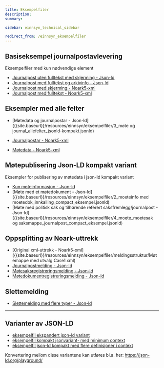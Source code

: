 ```yaml
---
title: Eksempelfiler
description:
summary:

sidebar: einnsyn_technical_sidebar

redirect_from: /einnsyn_eksempelfiler
---
```


## Basiseksempel journalpostavlevering
Eksempelfiler med kun nødvendige element
* [Journalpost uten fulltekst med skjerming - Json-ld]({{site.baseurl}}/resources/einnsyn/eksempelfiler/1_jpost_skjerming_minimum_jsonld-kompakt.jsonld)
* [Journalpost med fulltekst og arkivinfo - Json-ld]({{site.baseurl}}/resources/einnsyn/eksempelfiler/2_jpost_fulltekst_arkivinfo_jsonld-kompakt.jsonld)
* [Journalpost med skjerming - Noark5-xml]({{site.baseurl}}/resources/einnsyn/eksempelfiler/1_jpost_skjerming_noark5.xml)
* [Journalpost med fulltekst - Noark5-xml]({{site.baseurl}}/resources/einnsyn/eksempelfiler/2_jpost_fulltekst_noark5.xml)


## Eksempler med alle felter

* [Møtedata og journalpostar - Json-ld]({{site.baseurl}}/resources/einnsyn/eksempelfiler/3_møte og journal_allefelter_jsonld-kompakt.jsonld)

* [Journalpostar - Noark5-xml]({{site.baseurl}}/resources/einnsyn/eksempelfiler/3_jpost_allefelter_noark5.xml)
* [Møtedata - Noark5-xml]({{site.baseurl}}/resources/einnsyn/eksempelfiler/3_Møte_allefelter_noark5.xml)

## Møtepublisering Json-LD kompakt variant
Eksempler for publisering av møtedata i json-ld kompakt variant
* [Kun møteinformasjon - Json-ld]({{site.baseurl}}/resources/einnsyn/eksempelfiler/1_moeteinfo_compact_eksempel.jsonld)
* [Møte med et møtedokument - Json-ld]({{site.baseurl}}/resources/einnsyn/eksempelfiler/2_moeteinfo med moetedok_innkalling_compact_eksempel.jsonld)
* [Møte med politisk sak og tilhørende referert saksfremlegg/journalpost - Json-ld]({{site.baseurl}}/resources/einnsyn/eksempelfiler/4_moete_moetesak og saksmappe_journalpost_compact_eksempel.jsonld)

## Oppsplitting av Noark-uttrekk
* [Original xml-uttrekk - Noark5-xml]({{site.baseurl}}/resources/einnsyn/eksempelfiler/meldingsstruktur/Møtemappe med utvalg Case1.xml)
* [Journalpostmelding - Json-ld]({{site.baseurl}}/resources/einnsyn/eksempelfiler/meldingsstruktur/journalpost.jsonld)
* [Møtesaksregistreringsmelding - Json-ld]({{site.baseurl}}/resources/einnsyn/eksempelfiler/meldingsstruktur/møtesaksregistrering.jsonld)
* [Møtedokumentregistreringsmelding - Json-ld]({{site.baseurl}}/resources/einnsyn/eksempelfiler/meldingsstruktur/møtedokumentregistrering.jsonld)

## Slettemelding
* [Slettemelding med flere typer - Json-ld]({{site.baseurl}}/resources/einnsyn/eksempelfiler/slettemelding_jsonld-compact2.jsonld)

---

## Varianter av JSON-LD

* [eksempelfil ekspandert json-ld variant]({{site.baseurl}}/resources/einnsyn/eksempelfiler/5_Møte_allefelter_jsonld-expanded.jsonld)
* [eksempelfil kompakt jsonvariant-  med minimum context]({{site.baseurl}}/resources/einnsyn/eksempelfiler/5_Møte_allefelter_jsonld-compacted-minimum_context.jsonld)
* [eksempelfil json-ld kompakt med flere definisjoner i context]({{site.baseurl}}/resources/einnsyn/eksempelfiler/5_Møte_allefelter_jsonld-compacted-medmer_context.jsonld)

Konvertering mellom disse variantene kan utføres bl.a. her: https://json-ld.org/playground/
